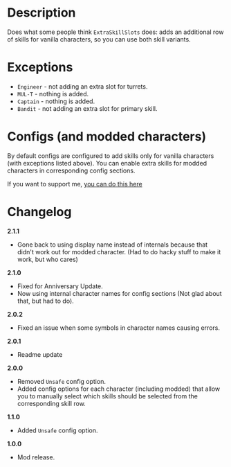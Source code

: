 # Description
Does what some people think `ExtraSkillSlots` does: adds an additional row of skills for vanilla characters, so you can use both skill variants.

# Exceptions
* `Engineer` - not adding an extra slot for turrets.
* `MUL-T` - nothing is added.
* `Captain` - nothing is added.
* `Bandit` - not adding an extra slot for primary skill.

# Configs (and modded characters)
By default configs are configured to add skills only for vanilla characters (with exceptions listed above).
You can enable extra skills for modded characters in corresponding config sections.


If you want to support me, [you can do this here](https://www.buymeacoffee.com/KingEnderBrine)

# Changelog
**2.1.1**

* Gone back to using display name instead of internals because that didn't work out for modded character. (Had to do hacky stuff to make it work, but who cares)

**2.1.0**

* Fixed for Anniversary Update.
* Now using internal character names for config sections (Not glad about that, but had to do).

**2.0.2**

* Fixed an issue when some symbols in character names causing errors.

**2.0.1**

* Readme update

**2.0.0**

* Removed `Unsafe` config option.
* Added config options for each character (including modded) that allow you to manually select which skills should be selected from the corresponding skill row. 

**1.1.0**

* Added `Unsafe` config option.

**1.0.0**

* Mod release.